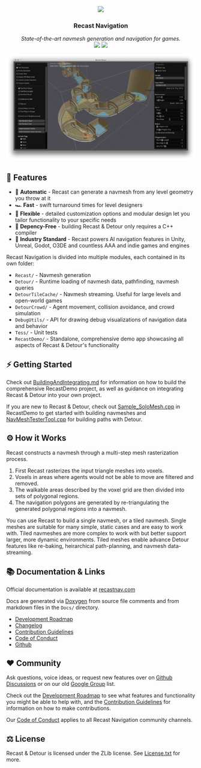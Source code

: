 <div style="text-align: center">
    <a href="https://recastnav.com"><img src="https://recastnav.s3.amazonaws.com/logo.png" /></a>
    <h3><b>Recast Navigation</b></h3>
    <i>State-of-the-art navmesh generation and navigation for games.</i><br />
    <a href="https://github.com/recastnavigation/recastnavigation/actions/workflows/Build.yaml"><img src="https://github.com/recastnavigation/recastnavigation/actions/workflows/Build.yaml/badge.svg"></a>
    <a href="https://github.com/recastnavigation/recastnavigation/actions/workflows/Tests.yaml"><img src="https://github.com/recastnavigation/recastnavigation/actions/workflows/Tests.yaml/badge.svg"></a>
</div>

![Recast Demo](/Docs/Images/screenshot.png)

## 🚀 Features

* 🤖 **Automatic** - Recast can generate a navmesh from any level geometry you throw at it
* 🏎️ **Fast** - swift turnaround times for level designers
* 🧘 **Flexible** - detailed customization options and modular design let you tailor functionality to your specific needs
* 🚫 **Depency-Free** - building Recast & Detour only requires a C++ compiler
* 💪 **Industry Standard** - Recast powers AI navigation features in Unity, Unreal, Godot, O3DE and countless AAA and indie games and engines

Recast Navigation is divided into multiple modules, each contained in its own folder:

- `Recast/` - Navmesh generation
- `Detour/` - Runtime loading of navmesh data, pathfinding, navmesh queries 
- `DetourTileCache/` - Navmesh streaming.  Useful for large levels and open-world games
- `DetourCrowd/` - Agent movement, collision avoidance, and crowd simulation
- `DebugUtils/` - API for drawing debug visualizations of navigation data and behavior
- `Tess/` - Unit tests
- `RecastDemo/` - Standalone, comprehensive demo app showcasing all aspects of Recast & Detour's functionality

## ⚡ Getting Started

Check out [BuildingAndIntegrating.md](Docs/BuildingAndIntegrating.md) for information on how to build the comprehensive RecastDemo project, as well as guidance on integrating Recast & Detour into your own project.

If you are new to Recast & Detour, check out [Sample_SoloMesh.cpp](/RecastDemo/Source/Sample_SoloMesh.cpp) in RecastDemo to get started with building navmeshes and [NavMeshTesterTool.cpp](/RecastDemo/Source/NavMeshTesterTool.cpp) for building paths with Detour.

## ⚙ How it Works

Recast constructs a navmesh through a multi-step mesh rasterization process. 

1. First Recast rasterizes the input triangle meshes into voxels.
2. Voxels in areas where agents would not be able to move are filtered and removed.
3. The walkable areas described by the voxel grid are then divided into sets of polygonal regions.
4. The navigation polygons are generated by re-triangulating the generated polygonal regions into a navmesh.

You can use Recast to build a single navmesh, or a tiled navmesh.
Single meshes are suitable for many simple, static cases and are easy to work with.
Tiled navmeshes are more complex to work with but better support larger, more dynamic environments.  Tiled meshes enable advance Detour features like re-baking, heirarchical path-planning, and navmesh data-streaming.

## 📚 Documentation & Links

Official documentation is available at [recastnav.com](https://recastnav.com)

Docs are generated via [Doxygen](https://www.doxygen.nl/) from source file comments and from markdown files in the `Docs/` directory.

- [Development Roadmap](Docs/Roadmap.md)
- [Changelog](CHANGELOG.md)
- [Contribution Guidelines](CONTRIBUTING.md)
- [Code of Conduct](CODE_OF_CONDUCT.md)
- [Github](https://github.com/recastnavigation/recastnavigation)

## ❤ Community

Ask questions, voice ideas, or request new features over on [Github Discussions](https://github.com/recastnavigation/recastnavigation/discussions) or on our old [Google Group](http://groups.google.com/group/recastnavigation) list.

Check out the [Development Roadmap](Docs/Roadmap.md) to see what features and functionality you might be able to help with, and the [Contribution Guidelines](CONTRIBUTING.md) for information on how to make contributions.

Our [Code of Conduct](CODE_OF_CONDUCT.md) applies to all Recast Navigation community channels.

## ⚖ License

Recast & Detour is licensed under the ZLib license. See [License.txt](License.txt) for more.
